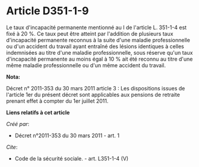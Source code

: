 # Article D351-1-9

Le taux d'incapacité permanente mentionné au I de l'article L. 351-1-4 est fixé à 20 %. Ce taux peut être atteint par
l'addition de plusieurs taux d'incapacité permanente reconnus à la suite d'une maladie professionnelle ou d'un accident du
travail ayant entraîné des lésions identiques à celles indemnisées au titre d'une maladie professionnelle, sous réserve qu'un
taux d'incapacité permanente au moins égal à 10 % ait été reconnu au titre d'une même maladie professionnelle ou d'un même
accident du travail.

**Nota:**

Décret n° 2011-353 du 30 mars 2011 article 3 : Les dispositions issues de l'article 1er du présent décret sont applicables
aux pensions de retraite prenant effet à compter du 1er juillet 2011.

**Liens relatifs à cet article**

_Créé par_:

  - Décret n°2011-353 du 30 mars 2011 - art. 1

_Cite_:

  - Code de la sécurité sociale. - art. L351-1-4 (V)

